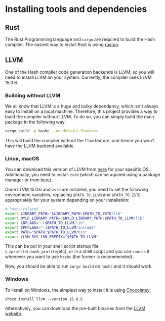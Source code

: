 # Installing tools and dependencies

## Rust

The Rust Programming language and `cargo` are required to build the Hash
compiler. The easiest way to install Rust is using [rustup](https://rustup.rs/).

## LLVM

One of the Hash compiler code generation backends is LLVM, so you will need to
install LLVM on your system. Currently, the compiler uses LLVM 15.0.6.

### Building without LLVM

We all know that LLVM is a huge and bulky dependency, which isn't always easy to install on a local machine. Therefore, this project
provides a way to build the compiler without LLVM. To do so, you can simply build the main package in the following way:

```bash
cargo build -p hashc --no-default-features
```

This will build the compiler without the `llvm` feature, and hence you won't have the LLVM backend available.

### Linux, macOS

You can download this version of LLVM from
[here](https://github.com/llvm/llvm-project/releases/tag/llvmorg-15.0.6) for
your specific OS. Additionally, you need to install `zstd`  (which can be
aquired using a package manager or from
[here](https://github.com/facebook/zstd/releases/tag/v1.5.5)).

Once LLVM 15.0.6 and `zstd` are installed, you need to set the following
environment variables, replacing `$PATH_TO_LLVM` and `$PATH_TO_ZSTD`
appropriately for your system depending on your installation:

```sh
# hashc-related
export LIBRARY_PATH="$LIBRARY_PATH:$PATH_TO_ZSTD/lib"
export DYLD_LIBRARY_PATH="$DYLD_LIBRARY_PATH:$PATH_TO_LLVM/lib"
export LDFLAGS="-L$PATH_TO_LLVM/lib"
export CPPFLAGS="-I$PATH_TO_LLVM/include"
export PATH="$PATH:$PATH_TO_LLVM/bin"
export LLVM_SYS_150_PREFIX="$PATH_TO_LLVM"
```

This can be put in your shell script startup file
(`.zprofile`/`.bash_profile`/etc), or in a shell script and you can `source` it
whenever you want to use `hashc` (the former is recommended).

Now, you should be able to run `cargo build` on `hashc` and it should work.

### Windows

To install on Windows, the simplest way to install it is using
[Chocolatey](https://chocolatey.org/):

```pwsh
choco install llvm --version 15.0.6
```

Alternatively, you can download the pre-built binaries from the [LLVM
website](https://releases.llvm.org/download.html).

